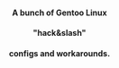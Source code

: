 #### <p align="center"> A bunch of Gentoo Linux <br> 
#### <p align="center"> "hack&slash" <br>
#### <p align="center"> configs and workarounds.
